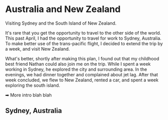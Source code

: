 # Australia and New Zealand

Visiting Sydney and the South Island of New Zealand.



It's rare that you get the opportunity to travel to the other side of the world.  This past April, I had the opportunity to travel for work to Sydney, Australia. To make better use of the trans-pacific flight, I decided to extend the trip by a week, and visit New Zealand.

What's better, shortly after making this plan, I found out that my childhood best friend Nathan could also join me on the trip. While I spent a week working in Sydney, he explored the city and surrounding area. In the evenings, we had dinner together and complained about jet lag. After that week concluded, we flew to New Zealand, rented a car, and spent a week exploring the south island.

➡ More intro blah blah

## Sydney, Australia







